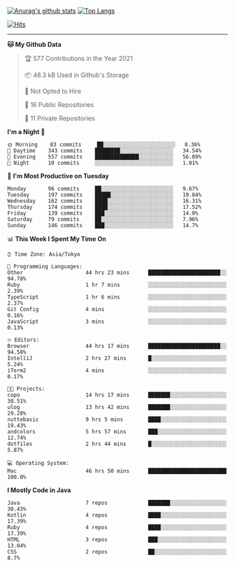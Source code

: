 [![Anurag's github stats](https://github-readme-stats.vercel.app/api?username=ktnkk&count_private=true&show_icons=true&theme=dark&include_all_commits=true)](https://github.com/anuraghazra/github-readme-stats)
[![Top Langs](https://github-readme-stats.vercel.app/api/top-langs/?username=ktnkk&layout=compact&theme=dark&hide=html,css,scss&langs_count=8)](https://github.com/anuraghazra/github-readme-stats)

[![Hits](https://hits.seeyoufarm.com/api/count/incr/badge.svg?url=https%3A%2F%2Fgithub.com%2Fktnkk%2Fhit-counter&count_bg=%23070707&title_bg=%23070707&icon=&icon_color=%23E7E7E7&title=visitor&edge_flat=true)](https://hits.seeyoufarm.com)

***

<!--START_SECTION:waka-->
**🐱 My Github Data** 

> 🏆 577 Contributions in the Year 2021
 > 
> 📦 48.3 kB Used in Github's Storage 
 > 
> 🚫 Not Opted to Hire
 > 
> 📜 16 Public Repositories 
 > 
> 🔑 11 Private Repositories  
 > 
**I'm a Night 🦉** 

```text
🌞 Morning    83 commits     ██░░░░░░░░░░░░░░░░░░░░░░░   8.36% 
🌆 Daytime    343 commits    ████████░░░░░░░░░░░░░░░░░   34.54% 
🌃 Evening    557 commits    ██████████████░░░░░░░░░░░   56.09% 
🌙 Night      10 commits     ░░░░░░░░░░░░░░░░░░░░░░░░░   1.01%

```
📅 **I'm Most Productive on Tuesday** 

```text
Monday       96 commits     ██░░░░░░░░░░░░░░░░░░░░░░░   9.67% 
Tuesday      197 commits    █████░░░░░░░░░░░░░░░░░░░░   19.84% 
Wednesday    162 commits    ████░░░░░░░░░░░░░░░░░░░░░   16.31% 
Thursday     174 commits    ████░░░░░░░░░░░░░░░░░░░░░   17.52% 
Friday       139 commits    ███░░░░░░░░░░░░░░░░░░░░░░   14.0% 
Saturday     79 commits     ██░░░░░░░░░░░░░░░░░░░░░░░   7.96% 
Sunday       146 commits    ███░░░░░░░░░░░░░░░░░░░░░░   14.7%

```


📊 **This Week I Spent My Time On** 

```text
⌚︎ Time Zone: Asia/Tokyo

💬 Programming Languages: 
Other                    44 hrs 23 mins      ███████████████████████░░   94.78% 
Ruby                     1 hr 7 mins         ░░░░░░░░░░░░░░░░░░░░░░░░░   2.39% 
TypeScript               1 hr 6 mins         ░░░░░░░░░░░░░░░░░░░░░░░░░   2.37% 
Git Config               4 mins              ░░░░░░░░░░░░░░░░░░░░░░░░░   0.16% 
JavaScript               3 mins              ░░░░░░░░░░░░░░░░░░░░░░░░░   0.13%

🔥 Editors: 
Browser                  44 hrs 17 mins      ███████████████████████░░   94.58% 
IntelliJ                 2 hrs 27 mins       █░░░░░░░░░░░░░░░░░░░░░░░░   5.24% 
iTerm2                   4 mins              ░░░░░░░░░░░░░░░░░░░░░░░░░   0.17%

🐱‍💻 Projects: 
copo                     14 hrs 17 mins      ███████░░░░░░░░░░░░░░░░░░   30.51% 
ulog                     13 hrs 42 mins      ███████░░░░░░░░░░░░░░░░░░   29.28% 
nuttebasic               9 hrs 5 mins        ████░░░░░░░░░░░░░░░░░░░░░   19.43% 
andcolors                5 hrs 57 mins       ███░░░░░░░░░░░░░░░░░░░░░░   12.74% 
dotfiles                 2 hrs 44 mins       █░░░░░░░░░░░░░░░░░░░░░░░░   5.87%

💻 Operating System: 
Mac                      46 hrs 50 mins      █████████████████████████   100.0%

```

**I Mostly Code in Java** 

```text
Java                     7 repos             ███████░░░░░░░░░░░░░░░░░░   30.43% 
Kotlin                   4 repos             ████░░░░░░░░░░░░░░░░░░░░░   17.39% 
Ruby                     4 repos             ████░░░░░░░░░░░░░░░░░░░░░   17.39% 
HTML                     3 repos             ███░░░░░░░░░░░░░░░░░░░░░░   13.04% 
CSS                      2 repos             ██░░░░░░░░░░░░░░░░░░░░░░░   8.7%

```



<!--END_SECTION:waka-->
